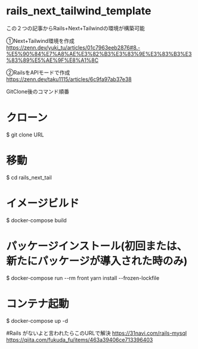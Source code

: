 # rails_next_tailwind_template

この２つの記事からRails+Next+Tailwindの環境が構築可能

①Next+Tailwind環境を作成
https://zenn.dev/yuki_tu/articles/01c7963eeb2876#8.-%E5%90%84%E7%A8%AE%E3%82%B3%E3%83%9E%E3%83%B3%E3%83%89%E5%AE%9F%E8%A1%8C

②RailsをAPIモードで作成
https://zenn.dev/taku1115/articles/6c9fa97ab37e38


GitClone後のコマンド順番
# クローン
$ git clone URL

# 移動
$ cd rails_next_tail

# イメージビルド
$ docker-compose build

# パッケージインストール(初回または、新たにパッケージが導入された時のみ)
$ docker-compose run --rm front yarn install --frozen-lockfile

# コンテナ起動
$ docker-compose up -d


#Rails がないよと言われたらこのURLで解決
https://31navi.com/rails-mysql
https://qiita.com/fukuda_fu/items/463a39406ce713396403
